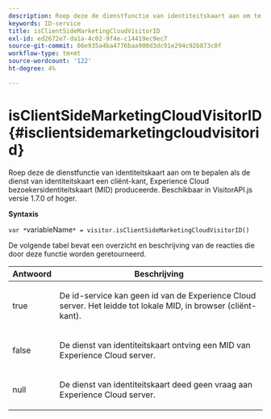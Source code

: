 ```yaml
---
description: Roep deze de dienstfunctie van identiteitskaart aan om te bepalen als de dienst van identiteitskaart een cliënt-kant, Experience Cloud bezoekersidentiteitskaart (MID) produceerde. Beschikbaar in VisitorAPI.js versie 1.7.0 of hoger.
keywords: ID-service
title: isClientSideMarketingCloudVisitorID
exl-id: ed2672e7-da1a-4c02-9f4e-c14419ec9ec7
source-git-commit: 06e935a4ba4776baa900d3dc91e294c92b873c0f
workflow-type: tm+mt
source-wordcount: '122'
ht-degree: 4%

---
```


# isClientSideMarketingCloudVisitorID{#isclientsidemarketingcloudvisitorid}

Roep deze de dienstfunctie van identiteitskaart aan om te bepalen als de dienst van identiteitskaart een cliënt-kant, Experience Cloud bezoekersidentiteitskaart (MID) produceerde. Beschikbaar in VisitorAPI.js versie 1.7.0 of hoger.

**Syntaxis**

`var *`variableName`* = visitor.isClientSideMarketingCloudVisitorID()`

De volgende tabel bevat een overzicht en beschrijving van de reacties die door deze functie worden geretourneerd.

<table id="table_5D08A5DD6FD04F94818B0E8B790D3136"> 
 <thead> 
  <tr> 
   <th colname="col1" class="entry"> Antwoord </th> 
   <th colname="col2" class="entry"> Beschrijving </th> 
  </tr> 
 </thead>
 <tbody> 
  <tr> 
   <td colname="col1"> <p> <span class="codeph"> true</span> </p> </td> 
   <td colname="col2"> <p>De id-service kan geen id van de <span class="keyword"> Experience Cloud</span> server. Het leidde tot lokale MID, in browser (cliënt-kant). </p> </td> 
  </tr> 
  <tr> 
   <td colname="col1"> <p> <span class="codeph"> false</span> </p> </td> 
   <td colname="col2"> <p>De dienst van identiteitskaart ontving een MID van <span class="keyword"> Experience Cloud</span> server. </p> </td> 
  </tr> 
  <tr> 
   <td colname="col1"> <p> <span class="codeph"> null</span> </p> </td> 
   <td colname="col2"> <p>De dienst van identiteitskaart deed geen vraag aan <span class="keyword"> Experience Cloud</span> server. </p> </td> 
  </tr> 
 </tbody> 
</table>
